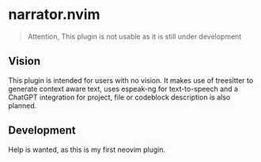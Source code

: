 # narrator.nvim

> Attention, This plugin is not usable as it is still under development

## Vision

This plugin is intended for users with no vision. It makes use of treesitter to generate context aware text, uses espeak-ng for text-to-speech and a ChatGPT integration for project, file or codeblock description is also planned.

## Development

Help is wanted, as this is my first neovim plugin. 
